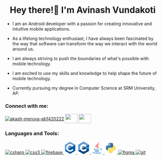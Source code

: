 <h1 align="center">Hey there!👋 I'm Avinash Vundakoti</h1>

- I am an Android developer with a passion for creating innovative and intuitive mobile applications.

- As a lifelong technology enthusiast, I have always been fascinated by the way that software can transform the way we interact with the world around us.

- I am always striving to push the boundaries of what's possible with mobile technology. 

- I am excited to use my skills and knowledge to help shape the future of mobile technology.

- Currently pursuing my degree in Computer Science at SRM University, AP.

<h3 align="left">Connect with me:</h3>
<p align="left">
<a href="https://www.linkedin.com/in/vundakoti-avinash-489b2a249/" target="blank"><img align="center" src="https://raw.githubusercontent.com/rahuldkjain/github-profile-readme-generator/master/src/images/icons/Social/linked-in-alt.svg" alt="akash-meruva-ab1420222" height="30" width="40" /></a>
<a href="#" target="_blank" rel="noreferrer"><img align="center" src="https://www.vectorlogo.zone/logos/doczsite/doczsite-icon.svg" height="30" width="40" /></a>
<img align="center" src="https://upload.wikimedia.org/wikipedia/commons/e/e7/Instagram_logo_2016.svg" height="30" width="40" />
</p>


<h3 align="left">Languages and Tools:</h3>
 <a href="https://kotlinlang.org/" target="_blank" rel="noreferrer"> <img src="https://www.vectorlogo.zone/logos/kotlinlang/kotlinlang-icon.svg" alt="csharp" width="40" height="40"/> </a> <a href="https://www.android.com/intl/en_in/" target="_blank" rel="noreferrer"> <img src="https://www.vectorlogo.zone/logos/android/android-icon.svg" alt="css3" width="40" height="40"/> </a> <a href="https://firebase.google.com/" target="_blank" rel="noreferrer"> <img src="https://www.vectorlogo.zone/logos/firebase/firebase-icon.svg" alt="firebase" width="40" height="40"/> </a>
 <a href="https://www.cprogramming.com/" target="_blank" rel="noreferrer"> <img src="https://raw.githubusercontent.com/devicons/devicon/master/icons/c/c-original.svg" alt="c" width="40" height="40"/> </a> <a href="https://www.w3schools.com/cpp/" target="_blank" rel="noreferrer"> <img src="https://raw.githubusercontent.com/devicons/devicon/master/icons/cplusplus/cplusplus-original.svg" alt="cplusplus" width="40" height="40"/> </a>  <a href="https://www.java.com" target="_blank" rel="noreferrer"> <img src="https://raw.githubusercontent.com/devicons/devicon/master/icons/java/java-original.svg" alt="java" width="40" height="40"/> </a>  <a href="https://www.python.org" target="_blank" rel="noreferrer"> <img src="https://raw.githubusercontent.com/devicons/devicon/master/icons/python/python-original.svg" alt="python" width="40" height="40"/> <a href="https://www.figma.com/" target="_blank" rel="noreferrer"> <img src="https://www.vectorlogo.zone/logos/figma/figma-icon.svg" alt="figma" width="40" height="40"/> </a> <a href="https://git-scm.com/" target="_blank" rel="noreferrer"> <img src="https://www.vectorlogo.zone/logos/git-scm/git-scm-icon.svg" alt="git" width="40" height="40"/> </a>  </p>
